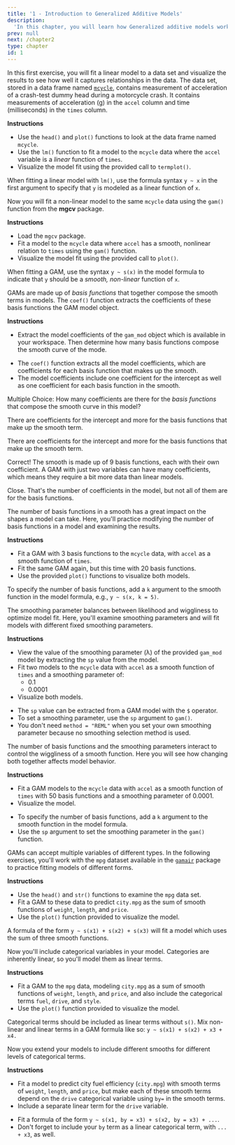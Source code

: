 ```yaml
---
title: '1 - Introduction to Generalized Additive Models'
description:
  'In this chapter, you will learn how Generalized additive models work and how to use flexible, nonlinear functions to model data without over-fitting. You will learn to use the gam() function in the mgcv package, and how to build multivariate models that mix nonlinear, linear, and categorical effects to data.'
prev: null
next: /chapter2
type: chapter
id: 1
---
```

<exercise id="1" title="Introduction" type="slides">

<slides source="chapter1_01_introduction">
</slides>

</exercise>

<exercise id="2" title="Motorcycle crash data: linear approach">

In this first exercise, you will fit a linear model to a data set and visualize the results
to see how well it captures relationships in the data.  The data set, stored in a data frame named [`mcycle`](https://www.rdocumentation.org/packages/MASS/topics/mcycle), contains measurement of acceleration of a crash-test dummy head
during a motorcycle crash. It contains measurements of acceleration (g) in the `accel` column
and time (milliseconds) in the `times` column.

**Instructions**
- Use the `head()` and `plot()` functions to look at the data frame named `mcycle`. 
- Use the `lm()` function to fit a model to the `mcycle` data where the `accel` variable is a _linear_ function of `times`. 
- Visualize the model fit using the provided call to `termplot()`.

<codeblock id="01_02">

When fitting a linear model with `lm()`, use the formula syntax `y ~ x` in the first argument to specify that `y` is modeled as a linear function of `x`.

</codeblock>

</exercise>

<exercise id="3" title="Motorcycle crash data: non-linear approach">

Now you will fit a non-linear model to the same `mcycle` data using the `gam()` function from
the **mgcv** package.

**Instructions**
- Load the `mgcv` package. 
- Fit a model to the  `mcycle` data where `accel` has a smooth, nonlinear relation to `times` using the `gam()` function. 
- Visualize the model fit using the provided call to `plot()`.

<codeblock id="01_03">

When fitting a GAM, use the syntax `y ~ s(x)` in the model formula to indicate that `y` should be a _smooth, non-linear_ function of `x`.

</codeblock>

</exercise>

<exercise id="4" title="Parts of non-linear function">

GAMs are made up of _basis functions_ that together compose the smooth terms in models. The `coef()` function extracts the coefficients of these basis functions the GAM model object.  

**Instructions**
- Extract the model coefficients of the `gam_mod` object which is available in your workspace. Then determine how many basis functions compose the smooth curve of the mode.

<codeblock id="01_04">

- The `coef()` function extracts all the model coefficients, which are coefficients for each basis function that makes up the smooth.
- The model coefficients include one coefficient for the intercept as well as one coefficient for each basis function in the smooth.

</codeblock>


Multiple Choice: How many coefficients are there for the _basis functions_ that compose the smooth curve in this model?

<choice>
<opt text="1">

There are coefficients for the intercept and more for the basis functions that make up the smooth term.

</opt>

<opt text="2">

There are coefficients for the intercept and more for the basis functions that make up the smooth term.

</opt>

<opt text="9" correct="true">

Correct! The smooth is made up of 9 basis functions, each with their own coefficient.  A GAM with just two variables can have many coefficients, which means they require a bit more data than linear models.

</opt>

<opt text="10">

Close. That's the number of coefficients in the model, but not all of them are for the basis functions.

</opt>
</choice>

</exercise>

<exercise id="5" title="Basis functions and smoothing" type="slides">

<slides source="chapter1_05"> 
</slides>

</exercise>

<exercise id="6" title="Setting complexity of the motorcycle model">

The number of basis functions in a smooth has a great impact
on the shapes a model can take.  Here, you'll practice modifying
the number of basis functions in a model and examining the results.

**Instructions**
-  Fit a GAM with 3 basis functions to the `mcycle` data, with `accel` as a smooth function of `times`. 
-  Fit the same GAM again, but this time with 20 basis functions. 
-  Use the provided `plot()` functions to visualize both models.

<codeblock id="01_06">

To specify the number of basis functions, add a `k` argument to the smooth function
in the model formula, e.g., `y ~ s(x, k = 5)`.

</codeblock>

</exercise>

<exercise id="7" title="Using smoothing parameters to avoid overfitting">

The smoothing parameter balances between likelihood and wiggliness to optimize model fit. Here, you'll examine smoothing parameters and will fit models with different fixed smoothing parameters.

**Instructions**
- View the value of the smoothing parameter (&lambda;) of the provided `gam_mod` model by extracting the `sp` value from the model.
- Fit two models to the `mcycle` data with `accel` as a smooth function of `times` and a smoothing parameter of: 
    - 0.1
    - 0.0001
- Visualize both models.

<codeblock id="01_07">

- The `sp` value can be extracted from a GAM model with the `$` operator.
- To set a smoothing parameter, use the `sp` argument to `gam()`. 
- You don't need `method = "REML"` when you set your own smoothing parameter because no smoothing selection method is used.

</codeblock>

</exercise>

<exercise id="8" title="Complexity and smoothing together">

The number of basis functions and the smoothing parameters interact to
control the wiggliness of a smooth function.  Here you will see how
changing both together affects model behavior.

**Instructions**
-  Fit a GAM models to the `mcycle` data with `accel` as a smooth function of `times` with 50 basis functions and a smoothing parameter of 0.0001. 
-  Visualize the model.

<codeblock id="01_08">

- To specify the number of basis functions, add a `k` argument to the smooth function
in the model formula. 
- Use the `sp` argument to set the smoothing parameter in the `gam()` function.

</codeblock>

</exercise>

<exercise id="9" title="Multivariate GAMs" type="slides">

<slides source="chapter1_09"> 
</slides>

</exercise>

<exercise id="10" title="Multivariate GAMs of auto performance">

GAMs can accept multiple variables of different types. In the following exercises, you'll work with the `mpg` dataset available in the [`gamair`](https://www.rdocumentation.org/packages/gamair/topics/gamair-package) package to practice fitting models of different forms.

**Instructions**
-  Use the `head()` and `str()` functions to examine the `mpg` data set. 
-  Fit a GAM to these data to predict `city.mpg` as the sum of smooth functions of `weight`, `length`, and `price`. 
-  Use the `plot()` function provided to visualize the model.

<codeblock id="01_10">

A formula of the form `y ~ s(x1) + s(x2) + s(x3)` will fit a model which uses the sum of three smooth functions.

</codeblock>

</exercise>

<exercise id="11" title="Adding categorical to the auto performance model">

Now you'll include categorical variables in your model. Categories are inherently linear, so you'll model them as linear terms.

**Instructions**
- Fit a GAM to the `mpg` data, modeling `city.mpg` as a sum of smooth functions of `weight`, `length`, and `price`, and also include the categorical terms `fuel`, `drive`, and `style`. 
- Use the `plot()` function provided to visualize the model.

<codeblock id="01_11">

Categorical terms should be included as linear terms without `s()`. Mix non-linear and linear terms in a GAM formula like so:  `y ~ s(x1) + s(x2) + x3 + x4.`

</codeblock>

</exercise>

<exercise id="12" title="Category-level smooths for different auto types">

Now you extend your models to include different smooths for different levels of categorical terms.

**Instructions**
- Fit a model to predict city fuel efficiency (`city.mpg`) with smooth terms of `weight`, `length`, and `price`, but make
  each of these smooth terms depend on the `drive` categorical variable using `by=` in the smooth terms. 
- Include a separate linear term for the `drive` variable.

<codeblock id="01_12">

- Fit a formula of the form `y ~ s(x1, by = x3) + s(x2, by = x3) + ...`. 
- Don't forget to include your `by` term as a linear categorical term, with `... + x3`, as well.

</codeblock>

</exercise>

